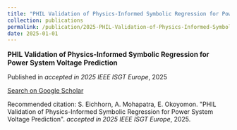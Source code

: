 ```yaml
---
title: "PHIL Validation of Physics-Informed Symbolic Regression for Power System Voltage Prediction"
collection: publications
permalink: /publication/2025-PHIL-Validation-of-Physics-Informed-Symbolic-Regre
date: 2025-01-01
---
```

<p style="font-size: 1.1em; margin-bottom: 0.5em;"><b>PHIL Validation of Physics-Informed Symbolic Regression for Power System Voltage Prediction</b></p>
<p style="margin-bottom: 0.5em;">Published in <em>accepted in 2025 IEEE ISGT Europe</em>, 2025</p>
<p style="margin-bottom: 0.5em;"><a href="https://scholar.google.com/scholar?q=PHIL+Validation+of+Physics-Informed+Symbolic+Regression+for+Power+System+Voltage+Prediction" target="_blank">Search on Google Scholar</a></p>
<p>Recommended citation: S. Eichhorn, A. Mohapatra, E. Okoyomon. "PHIL Validation of Physics-Informed Symbolic Regression for Power System Voltage Prediction". <em>accepted in 2025 IEEE ISGT Europe</em>, 2025.</p>